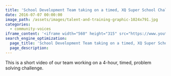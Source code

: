 ```yaml
---
title: 'School Development Team taking on a timed, XQ Super School Challenge!'
date: 2016-07-07 00:00:00
image_path: /assets/images/talent-and-training-graphic-1024x791.jpg
categories:
  - community-voices
iframe_content: '<iframe width="560" height="315" src="https://www.youtube.com/embed/X8e5tBHoGlI" frameborder="0" allowfullscreen></iframe>'
search_engine_optimization:
  page_title: 'School Development Team taking on a timed, XQ Super School Challenge!'
  page_description:
---
```



This is a short video of our team working on a 4-hour, timed, problem solving challenge.